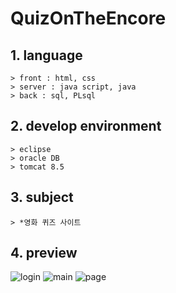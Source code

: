 # QuizOnTheEncore

## 1. language
    > front : html, css
    > server : java script, java
    > back : sql, PLsql

## 2. develop environment
    > eclipse
    > oracle DB
    > tomcat 8.5

## 3. subject
    > *영화 퀴즈 사이트
    
## 4. preview
![login](https://user-images.githubusercontent.com/43268924/64932117-ce93a080-d877-11e9-81ce-d05aa092f5d1.png)
![main](https://user-images.githubusercontent.com/43268924/64932115-cdfb0a00-d877-11e9-9f52-3d760df17b8b.png)
![page](https://user-images.githubusercontent.com/43268924/64932116-ce93a080-d877-11e9-965e-7a27b401e5e7.png)


